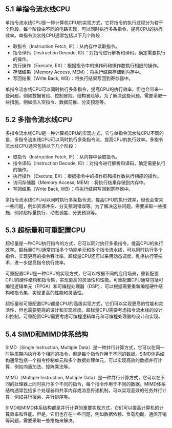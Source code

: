 ## 5.1 单指令流水线CPU
单指令流水线CPU是一种计算机CPU的实现方式，它将指令的执行过程分为若干个阶段，每个阶段由不同的电路实现，可以同时执行多条指令，提高CPU的执行效率。单指令流水线CPU通常包括以下几个阶段：

* 取指令（Instruction Fetch, IF）：从内存中读取指令。
* 指令译码（Instruction Decode, ID）：对指令进行解析和译码，确定需要执行的操作。
* 执行操作（Execute, EX）：根据指令中的操作码和操作数执行相应的操作。
* 存储结果（Memory Access, MEM）：将执行结果存储到内存中。
* 写回结果（Write Back, WB）：将执行结果写回到寄存器中。

单指令流水线CPU可以同时执行多条指令，提高CPU的执行效率，但也会带来一些问题，例如数据冒险、控制冒险、结构冒险等。为了解决这些问题，需要采取一些措施，例如插入空指令、数据前推、分支预测等。
## 5.2 多指令流水线CPU
多指令流水线CPU是一种计算机CPU的实现方式，它与单指令流水线CPU不同的是，多指令流水线CPU可以同时执行多条指令流，提高CPU的执行效率。多指令流水线CPU通常包括以下几个阶段：

* 取指令（Instruction Fetch, IF）：从内存中读取指令。
* 指令译码（Instruction Decode, ID）：对指令进行解析和译码，确定需要执行的操作。
* 执行操作（Execute, EX）：根据指令中的操作码和操作数执行相应的操作。
* 访问存储器（Memory Access, MEM）：将执行结果存储到内存中。
* 写回结果（Write Back, WB）：将执行结果写回到寄存器中。

多指令流水线CPU可以同时执行多条指令流，提高CPU的执行效率，但也会带来一些问题，例如资源冲突、分支预测错误等。为了解决这些问题，需要采取一些措施，例如超标量执行、动态调度、分支预测等。

## 5.3 超标量和可重配置CPU
超标量是一种CPU执行指令的方式，它可以同时执行多条指令，提高CPU的执行效率。超标量CPU通常包括多个功能单元和多个指令流水线，可以同时执行多个指令，实现更高的指令吞吐率。超标量CPU还可以采用动态调度、乱序执行等技术，进一步提高指令执行效率。

可重配置CPU是一种CPU的实现方式，它可以根据不同的应用场景，重新配置CPU的硬件结构和指令集，实现更高的灵活性和性能。可重配置CPU通常包括可编程逻辑单元（FPGA）和可编程处理器（DSP），可以根据需要重新编程硬件结构和指令集，实现更高的性能和灵活性。

超标量和可重配置CPU都是CPU的高级实现方式，它们可以实现更高的性能和灵活性，但也需要更高的设计和实现难度。超标量CPU需要考虑指令流水线的设计和控制，可重配置CPU需要考虑可编程逻辑单元和可编程处理器的设计和实现。

## 5.4 SIMD和MIMD体系结构
SIMD（Single Instruction, Multiple Data）是一种并行计算方式，它可以在同一时钟周期内执行多个相同的指令，但是每个指令作用于不同的数据。SIMD体系结构通常包括一个指令控制单元和多个数据处理单元，可以实现高效的数据并行计算，例如向量加法、矩阵乘法等。

MIMD（Multiple Instruction, Multiple Data）是一种并行计算方式，它可以在不同的处理器上同时执行多个不同的指令，每个指令作用于不同的数据。MIMD体系结构通常包括多个处理器和共享内存或消息传递机制，可以实现高效的任务并行计算，例如并行搜索、并行排序等。

SIMD和MIMD体系结构都是并行计算的重要实现方式，它们可以提高计算机的计算效率和性能。但是，它们也存在一些问题，例如数据依赖、负载均衡、通信开销等问题，需要采取一些措施来解决。
